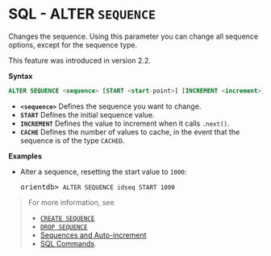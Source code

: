 # SQL - ALTER `SEQUENCE` 

Changes the sequence.  Using this parameter you can change all sequence options, except for the sequence type.

This feature was introduced in version 2.2.

**Syntax**

```sql
ALTER SEQUENCE <sequence> [START <start-point>] [INCREMENT <increment>] [CACHE <cache>]
```

- **`<sequence>`** Defines the sequence you want to change.
- **`START`** Defines the initial sequence value.
- **`INCREMENT`** Defines the value to increment when it calls `.next()`.
- **`CACHE`** Defines the number of values to cache, in the event that the sequence is of the type `CACHED`.


**Examples**

- Alter a sequence, resetting the start value to `1000`:

  <pre>
  orientdb> <code class="lang-sql userinput">ALTER SEQUENCE idseq START 1000</code>
  </pre>


> For more information, see
>
>- [`CREATE SEQUENCE`](SQL-Create-Sequence.md)
>- [`DROP SEQUENCE`](SQL-Drop-Sequence.md)
>- [Sequences and Auto-increment](Sequences-and-auto-increment.md)
>- [SQL Commands](SQL).
